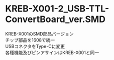 # KREB-X001-2_USB-TTL-ConvertBoard_ver.SMD
 KREB-X001のSMD部品バージョン  
 チップ部品を1608で統一  
 USBコネクタをType-Cに変更  
 各種機能及びピンアサインはKREB-X001と同一  